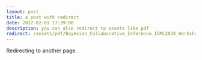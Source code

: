 ```yaml
---
layout: post
title: a post with redirect
date: 2022-02-01 17:39:00
description: you can also redirect to assets like pdf
redirect: /assets/pdf/Bayesian_Collaborative_Inference_ICML2024_Workshop_Cam_Ready.pdf
---
```


Redirecting to another page.
